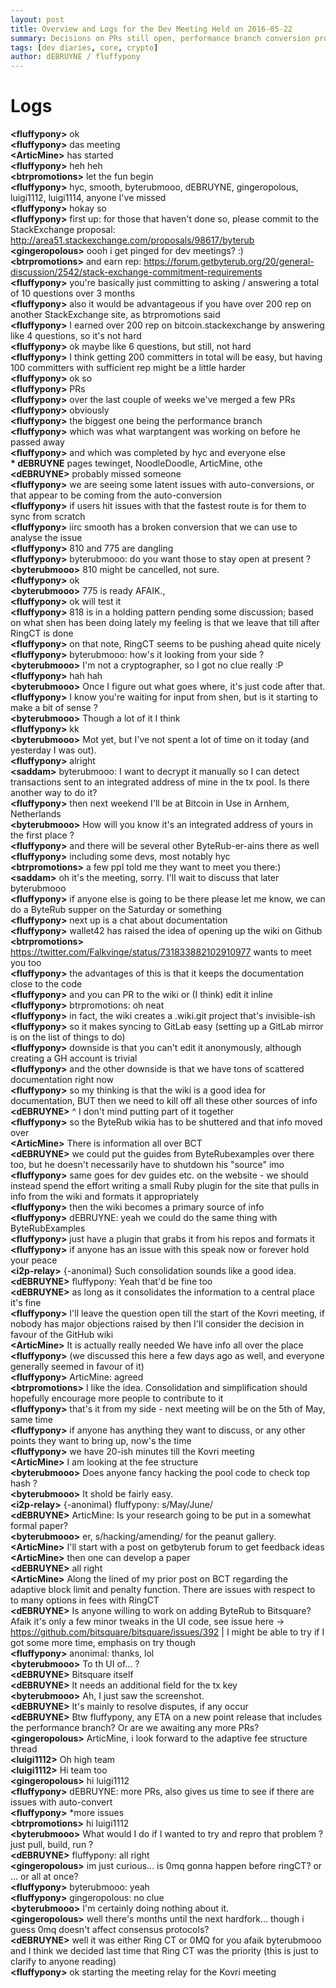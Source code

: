 ```yaml
---
layout: post
title: Overview and Logs for the Dev Meeting Held on 2016-05-22
summary: Decisions on PRs still open, performance branch conversion problems, consolidating dev documentation on the GH wiki
tags: [dev diaries, core, crypto]
author: dEBRUYNE / fluffypony
---
```


# Logs

**\<fluffypony>** ok  
**\<fluffypony>** das meeting  
**\<ArticMine>** has started  
**\<fluffypony>** heh heh  
**\<btrpromotions>** let the fun begin  
**\<fluffypony>** hyc, smooth, byterubmooo, dEBRUYNE, gingeropolous, luigi1112, luigi1114, anyone I've missed  
**\<fluffypony>** hokay so  
**\<fluffypony>** first up: for those that haven't done so, please commit to the StackExchange proposal: http://area51.stackexchange.com/proposals/98617/byterub  
**\<gingeropolous>** oooh i get pinged for dev meetings? :)  
**\<btrpromotions>** and earn rep: https://forum.getbyterub.org/20/general-discussion/2542/stack-exchange-commitment-requirements  
**\<fluffypony>** you're basically just committing to asking / answering a total of 10 questions over 3 months  
**\<fluffypony>** also it would be advantageous if you have over 200 rep on another StackExchange site, as btrpromotions said  
**\<fluffypony>** I earned over 200 rep on bitcoin.stackexchange by answering like 4 questions, so it's not hard  
**\<fluffypony>** ok maybe like 6 questions, but still, not hard  
**\<fluffypony>** I think getting 200 committers in total will be easy, but having 100 committers with sufficient rep might be a little harder  
**\<fluffypony>** ok so  
**\<fluffypony>** PRs  
**\<fluffypony>** over the last couple of weeks we've merged a few PRs  
**\<fluffypony>** obviously  
**\<fluffypony>** the biggest one being the performance branch  
**\<fluffypony>** which was what warptangent was working on before he passed away  
**\<fluffypony>** and which was completed by hyc and everyone else  
**\* dEBRUYNE** pages tewinget, NoodleDoodle, ArticMine, othe  
**\<dEBRUYNE>** probably missed someone  
**\<fluffypony>** we are seeing some latent issues with auto-conversions, or that appear to be coming from the auto-conversion  
**\<fluffypony>** if users hit issues with that the fastest route is for them to sync from scratch  
**\<fluffypony>** iirc smooth has a broken conversion that we can use to analyse the issue  
**\<fluffypony>** 810 and 775 are dangling  
**\<fluffypony>** byterubmooo: do you want those to stay open at present ?  
**\<byterubmooo>** 810 might be cancelled, not sure.  
**\<fluffypony>** ok  
**\<byterubmooo>** 775 is ready AFAIK.,  
**\<fluffypony>** ok will test it  
**\<fluffypony>** 818 is in a holding pattern pending some discussion; based on what shen has been doing lately my feeling is that we leave that till after RingCT is done  
**\<fluffypony>** on that note, RingCT seems to be pushing ahead quite nicely  
**\<fluffypony>** byterubmooo: how's it looking from your side ?  
**\<byterubmooo>** I'm not a cryptographer, so I got no clue really :P  
**\<fluffypony>** hah hah  
**\<byterubmooo>** Once I figure out what goes where, it's just code after that.  
**\<fluffypony>** I know you're waiting for input from shen, but is it starting to make a bit of sense ?  
**\<byterubmooo>** Though a lot of it I think  
**\<fluffypony>** kk  
**\<byterubmooo>** Mot yet, but I've not spent a lot of time on it today (and yesterday I was out).  
**\<fluffypony>** alright  
**\<saddam>** byterubmooo: I want to decrypt it manually so I can detect transactions sent to an integrated address of mine in the tx pool. Is there another way to do it?  
**\<fluffypony>** then next weekend I'll be at Bitcoin in Use in Arnhem, Netherlands  
**\<byterubmooo>** How will you know it's an integrated address of yours in the first place ?  
**\<fluffypony>** and there will be several other ByteRub-er-ains there as well  
**\<fluffypony>** including some devs, most notably hyc  
**\<btrpromotions>** a few ppl told me they want to meet you there:)  
**\<saddam>** oh it's the meeting, sorry. I'll wait to discuss that later byterubmooo  
**\<fluffypony>** if anyone else is going to be there please let me know, we can do a ByteRub supper on the Saturday or something  
**\<fluffypony>** next up is a chat about documentation  
**\<fluffypony>** wallet42 has raised the idea of opening up the wiki on Github  
**\<btrpromotions>** https://twitter.com/Falkvinge/status/731833882102910977 wants to meet you too  
**\<fluffypony>** the advantages of this is that it keeps the documentation close to the code  
**\<fluffypony>** and you can PR to the wiki or (I think) edit it inline  
**\<fluffypony>** btrpromotions: oh neat  
**\<fluffypony>** in fact, the wiki creates a .wiki.git project that's invisible-ish  
**\<fluffypony>** so it makes syncing to GitLab easy (setting up a GitLab mirror is on the list of things to do)  
**\<fluffypony>** downside is that you can't edit it anonymously, although creating a GH account is trivial  
**\<fluffypony>** and the other downside is that we have tons of scattered documentation right now  
**\<fluffypony>** so my thinking is that the wiki is a good idea for documentation, BUT then we need to kill off all these other sources of info  
**\<dEBRUYNE>** ^ I don't mind putting part of it together  
**\<fluffypony>** so the ByteRub wikia has to be shuttered and that info moved over  
**\<ArticMine>** There is information all over BCT  
**\<dEBRUYNE>** we could put the guides from ByteRubexamples over there too, but he doesn't necessarily have to shutdown his "source" imo  
**\<fluffypony>** same goes for dev guides etc. on the website - we should instead spend the effort writing a small Ruby plugin for the site that pulls in info from the wiki and formats it appropriately  
**\<fluffypony>** then the wiki becomes a primary source of info  
**\<fluffypony>** dEBRUYNE: yeah we could do the same thing with ByteRubExamples  
**\<fluffypony>** just have a plugin that grabs it from his repos and formats it  
**\<fluffypony>** if anyone has an issue with this speak now or forever hold your peace  
**\<i2p-relay>** {-anonimal} Such consolidation sounds like a good idea.  
**\<dEBRUYNE>** fluffypony: Yeah that'd be fine too  
**\<dEBRUYNE>** as long as it consolidates the information to a central place it's fine  
**\<fluffypony>** I'll leave the question open till the start of the Kovri meeting, if nobody has major objections raised by then I'll consider the decision in favour of the GitHub wiki  
**\<ArticMine>** It is actually really needed We have info all over the place  
**\<fluffypony>** (we discussed this here a few days ago as well, and everyone generally seemed in favour of it)  
**\<fluffypony>** ArticMine: agreed  
**\<btrpromotions>** I like the idea. Consolidation and simplification should hopefully encourage more people to contribute to it  
**\<fluffypony>** that's it from my side - next meeting will be on the 5th of May, same time  
**\<fluffypony>** if anyone has anything they want to discuss, or any other points they want to bring up, now's the time  
**\<fluffypony>** we have 20-ish minutes till the Kovri meeting  
**\<ArticMine>** I am looking at the fee structure  
**\<byterubmooo>** Does anyone fancy hacking the pool code to check top hash ?  
**\<byterubmooo>** It shold be fairly easy.  
**\<i2p-relay>** {-anonimal} fluffypony: s/May/June/  
**\<dEBRUYNE>** ArticMine: Is your research going to be put in a somewhat formal paper?  
**\<byterubmooo>** er, s/hacking/amending/ for the peanut gallery.  
**\<ArticMine>** I'll start with a post on getbyterub forum to get feedback ideas  
**\<ArticMine>** then one can develop a paper  
**\<dEBRUYNE>** all right  
**\<ArticMine>** Along the lined of my prior post on BCT regarding the adaptive block limit and penalty function. There are issues with respect to to many options in fees with RingCT  
**\<dEBRUYNE>** Is anyone willing to work on adding ByteRub to Bitsquare? Afaik it's only a few minor tweaks in the UI code, see issue here -> https://github.com/bitsquare/bitsquare/issues/392 | I might be able to try if I got some more time, emphasis on try though  
**\<fluffypony>** anonimal: thanks, lol  
**\<byterubmooo>** To th UI of... ?  
**\<dEBRUYNE>** Bitsquare itself  
**\<dEBRUYNE>** It needs an additional field for the tx key  
**\<byterubmooo>** Ah, I just saw the screenshot.  
**\<dEBRUYNE>** It's mainly to resolve disputes, if any occur  
**\<dEBRUYNE>** Btw fluffypony, any ETA on a new point release that includes the performance branch? Or are we awaiting any more PRs?  
**\<gingeropolous>** ArticMine, i look forward to the adaptive fee structure thread  
**\<luigi1112>** Oh high team  
**\<luigi1112>** Hi team too  
**\<gingeropolous>** hi luigi1112  
**\<fluffypony>** dEBRUYNE: more PRs, also gives us time to see if there are issues with auto-convert  
**\<fluffypony>** *more issues  
**\<btrpromotions>** hi luigi1112  
**\<byterubmooo>** What would I do if I wanted to try and repro that problem ? just pull, build, run ?  
**\<dEBRUYNE>** fluffypony: all right  
**\<gingeropolous>** im just curious... is 0mq gonna happen before ringCT? or ... or all at once?  
**\<fluffypony>** byterubmooo: yeah  
**\<fluffypony>** gingeropolous: no clue  
**\<byterubmooo>** I'm certainly doing nothing about it.  
**\<gingeropolous>** well there's months until the next hardfork... though i guess 0mq doesn't affect consensus protocols?  
**\<dEBRUYNE>** well it was either Ring CT or 0MQ for you afaik byterubmooo and I think we decided last time that Ring CT was the priority (this is just to clarify to anyone reading)  
**\<fluffypony>** ok starting the meeting relay for the Kovri meeting